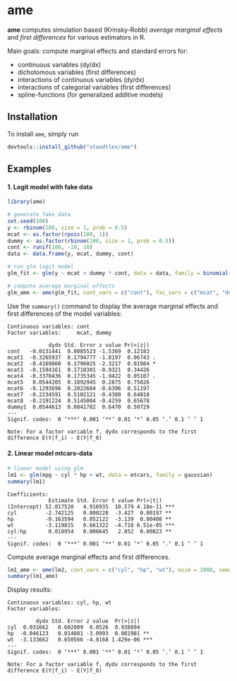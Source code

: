 # ame 

**ame** computes simulation based (Krinsky-Robb) _average marginal effects_ and _first differences_ for various estimators in R. 

Main goals: compute marginal effects and standard errors for:
+ continuous variables (dy/dx)
+ dichotomous variables (first differences)
+ interactions of continuous variables (dy/dx)
+ interactions of categorial variables (first differences)
+ spline-functions (for generalized additive models)

## Installation
To install `ame`, simply run

```R
devtools::install_github("staudtlex/ame")
```

## Examples
#### 1. Logit model with fake data
```R
library(ame)

# generate fake data
set.seed(100)
y <- rbinom(100, size = 1, prob = 0.5)
mcat <- as.factor(rpois(100, 1))
dummy <- as.factor(rbinom(100, size = 1, prob = 0.5))
cont <- runif(100, -10, 10)
data <- data.frame(y, mcat, dummy, cont)

# run glm logit model
glm_fit <- glm(y ~ mcat + dummy * cont, data = data, family = binomial(link = "logit"))

# compute average marginal effects
glm_ame <- ame(glm_fit, cont_vars = c("cont"), fac_vars = c("mcat", "dummy"), nsim = 1000)
```

Use the `summary()` command to display the average marginal effects and first differences of the model variables:
```
Continuous variables: cont 
Factor variables:     mcat, dummy 

             dydx Std. Error z value Pr(>|z|)  
cont   -0.0131441  0.0085523 -1.5369  0.12183  
mcat1  -0.3265937  0.1794777 -1.8197  0.06743 .
mcat2  -0.4169860  0.1796025 -2.3217  0.01984 *
mcat3  -0.1594161  0.1710301 -0.9321  0.34426  
mcat4  -0.3370436  0.1735345 -1.9422  0.05107 .
mcat5   0.0544205  0.1892945  0.2875  0.75826  
mcat6  -0.1293696  0.2022604 -0.6396  0.51197  
mcat7  -0.2234591  0.5102121 -0.4380  0.64818  
mcat8  -0.2191224  0.5145004 -0.4259  0.65678  
dummy1  0.0544613  0.0841782  0.6470  0.50729  
---
Signif. codes:  0 ‘***’ 0.001 ‘**’ 0.01 ‘*’ 0.05 ‘.’ 0.1 ‘ ’ 1

Note: For a factor variable f, dydx corresponds to the first difference E(Y|f_i) - E(Y|f_0)
```
#### 2. Linear model mtcars-data
```R
# linear model using glm
lm1 <- glm(mpg ~ cyl * hp + wt, data = mtcars, family = gaussian)
summary(lm1)
```
```
Coefficients:
             Estimate Std. Error t value Pr(>|t|)    
(Intercept) 52.017520   4.916935  10.579 4.18e-11 ***
cyl         -2.742125   0.800228  -3.427  0.00197 ** 
hp          -0.163594   0.052122  -3.139  0.00408 ** 
wt          -3.119815   0.661322  -4.718 6.51e-05 ***
cyl:hp       0.018954   0.006645   2.852  0.00823 ** 
---
Signif. codes:  0 ‘***’ 0.001 ‘**’ 0.01 ‘*’ 0.05 ‘.’ 0.1 ‘ ’ 1
```
Compute average marginal effects and first differences.
```R
lm1_ame <- ame(lm2, cont_vars = c("cyl", "hp", "wt"), nsim = 1000, seed = 99)
summary(lm1_ame)
```
Display results:
```
Continuous variables: cyl, hp, wt 
Factor variables:      

         dydx Std. Error z value  Pr(>|z|)    
cyl  0.031662   0.602009  0.0526  0.938894    
hp  -0.046123   0.014881 -3.0993  0.001901 ** 
wt  -3.133662   0.650566 -4.8168 1.429e-06 ***
---
Signif. codes:  0 ‘***’ 0.001 ‘**’ 0.01 ‘*’ 0.05 ‘.’ 0.1 ‘ ’ 1

Note: For a factor variable f, dydx corresponds to the first difference E(Y|f_i) - E(Y|f_0)
```
